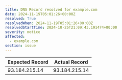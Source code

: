 ```yaml
---
title: DNS Record resolved for example.com
date: 2024-11-19T05:01:26+00:00Z
resolved: True
resolvedWhen: 2024-11-19T05:01:26+00:00Z
resolvedStartTime: 2024-10-25T21:09:43.191474+00:00
severity: notice
affected:
  - example.com
section: issue
---
```


| Expected Record  | Actual Record  |
|------------------|----------------|
| 93.184.215.14 | 93.184.215.14 |
